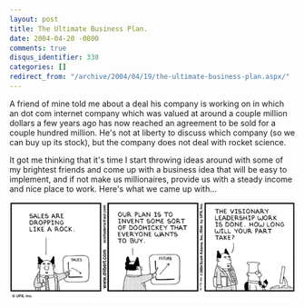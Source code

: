 ```yaml
---
layout: post
title: The Ultimate Business Plan.
date: 2004-04-20 -0800
comments: true
disqus_identifier: 338
categories: []
redirect_from: "/archive/2004/04/19/the-ultimate-business-plan.aspx/"
---
```


A friend of mine told me about a deal his company is working on in which
an dot com internet company which was valued at around a couple million
dollars a few years ago has now reached an agreement to be sold for a
couple hundred million. He's not at liberty to discuss which company (so
we can buy up its stock), but the company does not deal with rocket
science.

It got me thinking that it's time I start throwing ideas around with
some of my brightest friends and come up with a business idea that will
be easy to implement, and if not make us millionaires, provide us with a
steady income and nice place to work. Here's what we came up with...

![business plan](/images/dilbert_plans.gif)

